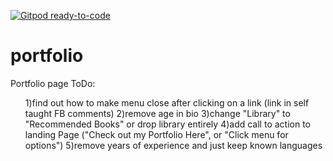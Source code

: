 [![Gitpod ready-to-code](https://img.shields.io/badge/Gitpod-ready--to--code-blue?logo=gitpod)](https://gitpod.io/#https://github.com/Spydirwebb/portfolio)

# portfolio
Portfolio page
ToDo:
<ol>
1)find out how to make menu close after clicking on a link (link in self taught FB comments) 
2)remove age in bio
3)change "Library" to "Recommended Books" or drop library entirely
4)add call to action to landing Page ("Check out my Portfolio Here", or "Click menu for options")
5)remove years of experience and just keep known languages
